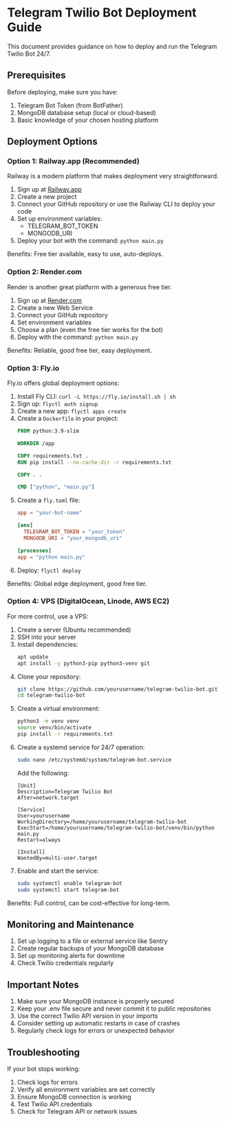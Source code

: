 # Telegram Twilio Bot Deployment Guide

This document provides guidance on how to deploy and run the Telegram Twilio Bot 24/7.

## Prerequisites

Before deploying, make sure you have:

1. Telegram Bot Token (from BotFather)
2. MongoDB database setup (local or cloud-based)
3. Basic knowledge of your chosen hosting platform

## Deployment Options

### Option 1: Railway.app (Recommended)

Railway is a modern platform that makes deployment very straightforward.

1. Sign up at [Railway.app](https://railway.app/)
2. Create a new project
3. Connect your GitHub repository or use the Railway CLI to deploy your code
4. Set up environment variables:
   - TELEGRAM_BOT_TOKEN
   - MONGODB_URI
5. Deploy your bot with the command: `python main.py`

Benefits: Free tier available, easy to use, auto-deploys.

### Option 2: Render.com

Render is another great platform with a generous free tier.

1. Sign up at [Render.com](https://render.com/)
2. Create a new Web Service
3. Connect your GitHub repository
4. Set environment variables
5. Choose a plan (even the free tier works for the bot)
6. Deploy with the command: `python main.py`

Benefits: Reliable, good free tier, easy deployment.

### Option 3: Fly.io

Fly.io offers global deployment options:

1. Install Fly CLI: `curl -L https://fly.io/install.sh | sh`
2. Sign up: `flyctl auth signup`
3. Create a new app: `flyctl apps create`
4. Create a `Dockerfile` in your project:
   ```dockerfile
   FROM python:3.9-slim
   
   WORKDIR /app
   
   COPY requirements.txt .
   RUN pip install --no-cache-dir -r requirements.txt
   
   COPY . .
   
   CMD ["python", "main.py"]
   ```
5. Create a `fly.toml` file:
   ```toml
   app = "your-bot-name"
   
   [env]
     TELEGRAM_BOT_TOKEN = "your_token"
     MONGODB_URI = "your_mongodb_uri"
   
   [processes]
   app = "python main.py"
   ```
6. Deploy: `flyctl deploy`

Benefits: Global edge deployment, good free tier.

### Option 4: VPS (DigitalOcean, Linode, AWS EC2)

For more control, use a VPS:

1. Create a server (Ubuntu recommended)
2. SSH into your server
3. Install dependencies:
   ```bash
   apt update
   apt install -y python3-pip python3-venv git
   ```
4. Clone your repository:
   ```bash
   git clone https://github.com/yourusername/telegram-twilio-bot.git
   cd telegram-twilio-bot
   ```
5. Create a virtual environment:
   ```bash
   python3 -m venv venv
   source venv/bin/activate
   pip install -r requirements.txt
   ```
6. Create a systemd service for 24/7 operation:
   ```bash
   sudo nano /etc/systemd/system/telegram-bot.service
   ```
   Add the following:
   ```
   [Unit]
   Description=Telegram Twilio Bot
   After=network.target
   
   [Service]
   User=yourusername
   WorkingDirectory=/home/yourusername/telegram-twilio-bot
   ExecStart=/home/yourusername/telegram-twilio-bot/venv/bin/python main.py
   Restart=always
   
   [Install]
   WantedBy=multi-user.target
   ```
7. Enable and start the service:
   ```bash
   sudo systemctl enable telegram-bot
   sudo systemctl start telegram-bot
   ```

Benefits: Full control, can be cost-effective for long-term.

## Monitoring and Maintenance

1. Set up logging to a file or external service like Sentry
2. Create regular backups of your MongoDB database
3. Set up monitoring alerts for downtime
4. Check Twilio credentials regularly

## Important Notes

1. Make sure your MongoDB instance is properly secured
2. Keep your .env file secure and never commit it to public repositories
3. Use the correct Twilio API version in your imports
4. Consider setting up automatic restarts in case of crashes
5. Regularly check logs for errors or unexpected behavior

## Troubleshooting

If your bot stops working:
1. Check logs for errors
2. Verify all environment variables are set correctly
3. Ensure MongoDB connection is working
4. Test Twilio API credentials
5. Check for Telegram API or network issues